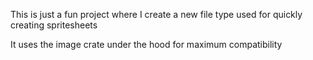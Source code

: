 This is just a fun project where I create a new file type used for quickly creating spritesheets

It uses the image crate under the hood for maximum compatibility